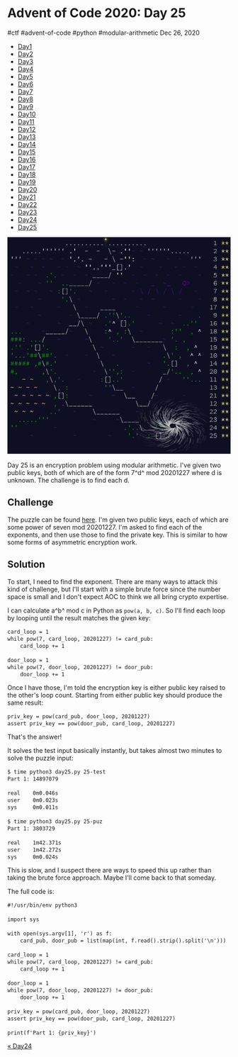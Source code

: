

# Advent of Code 2020: Day 25

#ctf #advent-of-code #python #modular-arithmetic Dec 26, 2020






-   [Day1](/adventofcode2020/1)
-   [Day2](/adventofcode2020/2)
-   [Day3](/adventofcode2020/3)
-   [Day4](/adventofcode2020/4)
-   [Day5](/adventofcode2020/5)
-   [Day6](/adventofcode2020/6)
-   [Day7](/adventofcode2020/7)
-   [Day8](/adventofcode2020/8)
-   [Day9](/adventofcode2020/9)
-   [Day10](/adventofcode2020/10)
-   [Day11](/adventofcode2020/11)
-   [Day12](/adventofcode2020/12)
-   [Day13](/adventofcode2020/13)
-   [Day14](/adventofcode2020/14)
-   [Day15](/adventofcode2020/15)
-   [Day16](/adventofcode2020/16)
-   [Day17](/adventofcode2020/17)
-   [Day18](/adventofcode2020/18)
-   [Day19](/adventofcode2020/19)
-   [Day20](/adventofcode2020/20)
-   [Day21](/adventofcode2020/21)
-   [Day22](/adventofcode2020/22)
-   [Day23](/adventofcode2020/23)
-   [Day24](/adventofcode2020/24)
-   [Day25](#)




![](/img/aoc2020-25-cover.png)

Day 25 is an encryption problem using modular arithmetic. I've given two
public keys, both of which are of the form 7^d^ mod 20201227 where d is
unknown. The challenge is to find each d.

## Challenge

The puzzle can be found [here](https://adventofcode.com/2020/day/25).
I'm given two public keys, each of which are some power of seven mod
20201227. I'm asked to find each of the exponents, and then use those to
find the private key. This is similar to how some forms of asymmetric
encryption work.

## Solution

To start, I need to find the exponent. There are many ways to attack
this kind of challenge, but I'll start with a simple brute force since
the number space is small and I don't expect AOC to think we all bring
crypto expertise.

I can calculate a^b^ mod c in Python as `pow(a, b, c)`. So I'll find
each loop by looping until the result matches the given key:



    card_loop = 1
    while pow(7, card_loop, 20201227) != card_pub:
        card_loop += 1

    door_loop = 1
    while pow(7, door_loop, 20201227) != door_pub:
        door_loop += 1



Once I have those, I'm told the encryption key is either public key
raised to the other's loop count. Starting from either public key should
produce the same result:



    priv_key = pow(card_pub, door_loop, 20201227)
    assert priv_key == pow(door_pub, card_loop, 20201227)



That's the answer!

It solves the test input basically instantly, but takes almost two
minutes to solve the puzzle input:



    $ time python3 day25.py 25-test 
    Part 1: 14897079

    real    0m0.046s
    user    0m0.023s
    sys     0m0.011s

    $ time python3 day25.py 25-puz 
    Part 1: 3803729

    real    1m42.371s
    user    1m42.272s
    sys     0m0.024s



This is slow, and I suspect there are ways to speed this up rather than
taking the brute force approach. Maybe I'll come back to that someday.

The full code is:



    #!/usr/bin/env python3

    import sys

    with open(sys.argv[1], 'r') as f:
        card_pub, door_pub = list(map(int, f.read().strip().split('\n')))

    card_loop = 1
    while pow(7, card_loop, 20201227) != card_pub:
        card_loop += 1

    door_loop = 1
    while pow(7, door_loop, 20201227) != door_pub:
        door_loop += 1

    priv_key = pow(card_pub, door_loop, 20201227)
    assert priv_key == pow(door_pub, card_loop, 20201227)

    print(f'Part 1: {priv_key}')




[« Day24](/adventofcode2020/24)






